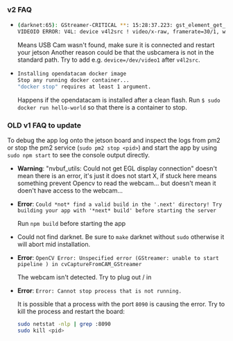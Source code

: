 ### v2 FAQ

-   ```bash
    (darknet:65): GStreamer-CRITICAL **: 15:28:37.223: gst_element_get_state: assertion 'GST_IS_ELEMENT (element)' failed
    VIDEOIO ERROR: V4L: device v4l2src ! video/x-raw, framerate=30/1, width=640, height=360 ! videoconvert ! appsink: Unable to query number of channels
    ```
    Means USB Cam wasn't found, make sure it is connected and restart your jetson
    Another reason could be that the usbcamera is not in the standard path. Try to add e.g. `device=/dev/video1` after `v4l2src`.

-   ```bash
    Installing opendatacam docker image
    Stop any running docker container...
    "docker stop" requires at least 1 argument.
    ```
    Happens if the opendatacam is installed after a clean flash. Run `$ sudo docker run hello-world` so that there is a container to stop.   


### OLD v1 FAQ to update

To debug the app log onto the jetson board and inspect the logs from pm2 or stop the pm2 service (`sudo pm2 stop <pid>`) and start the app by using `sudo npm start` to see the console output directly.

- **Warning**: "nvbuf_utils: Could not get EGL display connection" doesn't mean there is an error, it's just it does not start X, if stuck here means something prevent Opencv to read the webcam... but doesn't mean it doen't have access to the webcam... 

- **Error**: `Could *not* find a valid build in the '.next' directory! Try building your app with '*next* build' before starting the server`

  Run `npm build` before starting the app

- Could not find darknet. Be sure to `make` darknet without `sudo` otherwise it will abort mid installation.

- **Error**: `OpenCV Error: Unspecified error (GStreamer: unable to start pipeline
) in cvCaptureFromCAM_GStreamer`

  The webcam isn't detected. Try to plug out / in

- **Error**: `Error: Cannot stop process that is not running.`

  It is possible that a process with the port `8090` is causing the error. Try to kill the process and restart the board:

  ```bash
  sudo netstat -nlp | grep :8090
  sudo kill <pid>
  ```
